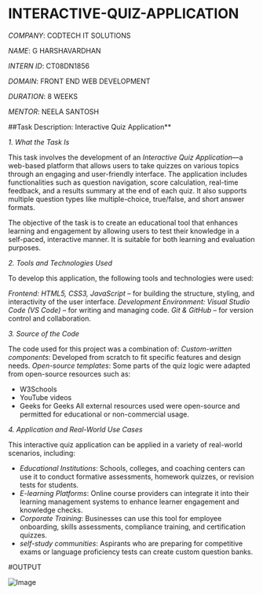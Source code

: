 # INTERACTIVE-QUIZ-APPLICATION

*COMPANY*: CODTECH IT SOLUTIONS

*NAME*: G HARSHAVARDHAN

*INTERN ID*: CT08DN1856

*DOMAIN*: FRONT END WEB DEVELOPMENT

*DURATION*: 8 WEEKS

*MENTOR*: NEELA SANTOSH

##Task Description: Interactive Quiz Application**

 *1. What the Task Is*

This task involves the development of an *Interactive Quiz Application*—a web-based platform that allows users to take quizzes on various topics through an engaging and user-friendly interface. The application includes functionalities such as question navigation, score calculation, real-time feedback, and a results summary at the end of each quiz. It also supports multiple question types like multiple-choice, true/false, and short answer formats.

The objective of the task is to create an educational tool that enhances learning and engagement by allowing users to test their knowledge in a self-paced, interactive manner. It is suitable for both learning and evaluation purposes.

 *2. Tools and Technologies Used*

To develop this application, the following tools and technologies were used:
 
 *Frontend:*
  *HTML5, CSS3, JavaScript* – for building the structure, styling, and interactivity of the user interface.
 *Development Environment:*
  *Visual Studio Code (VS Code)* – for writing and managing code.
  *Git & GitHub* – for version control and collaboration.

*3. Source of the Code*

The code used for this project was a combination of:
 *Custom-written components*: Developed from scratch to fit specific features and design needs.
 *Open-source templates*: Some parts of the quiz logic were adapted from open-source resources such as:
  * W3Schools
  * YouTube videos
  * Geeks for Geeks 
All external resources used were open-source and permitted for educational or non-commercial usage.

*4. Application and Real-World Use Cases*

This interactive quiz application can be applied in a variety of real-world scenarios, including:

* *Educational Institutions*: Schools, colleges, and coaching centers can use it to conduct formative assessments, homework quizzes, or revision tests for students.
* *E-learning Platforms*: Online course providers can integrate it into their learning management systems  to enhance learner engagement and knowledge checks.
* *Corporate Training*: Businesses can use this tool for employee onboarding, skills assessments, compliance training, and certification quizzes.
* *self-study communities*: Aspirants who are preparing for competitive exams or language proficiency tests can create custom question banks.

#OUTPUT

![Image](https://github.com/user-attachments/assets/c05d2f5f-b8c2-4d51-a53c-a8769c95dca4)
